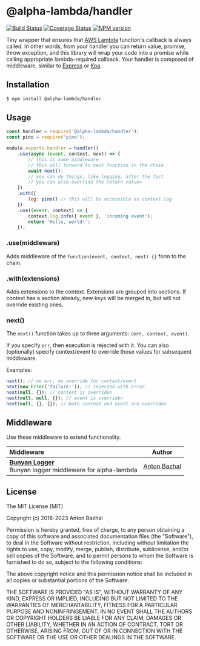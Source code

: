 # @alpha-lambda/handler

[![Build Status][ci-image]][ci-url]
[![Coverage Status][coverage-image]][coverage-url]
[![NPM version][npm-image]][npm-url]

Tiny wrapper that ensures that [AWS Lambda][aws-lambda-url] function's callback is always called. In other words, from your handler you can return value, promise, throw exception, and this library will wrap your code into a promise while calling appropriate lambda-required callback. Your handler is composed of middleware, similar to [Express][express-url] or [Koa][koa-url].

## Installation

```bash
$ npm install @alpha-lambda/handler
```

## Usage

```js
const handler = require('@alpha-lambda/handler');
const pino = require('pino');

module.exports.handler = handler()
	.use(async (event, context, next) => {
		// this is some middleware
		// this will forward to next function in the chain
		await next();
		// you can do things, like logging, after the fact
		// you can also override the return value=
	})
	.with({
		log: pino() // this will be accessible as context.log
	})
	.use((event, context) => {
		context.log.info({ event }, 'incoming event');
		return 'Hello, world!';
	});
```

### .use(middleware)
Adds middleware of the `function(event, context, next) {}` form to the chain.

### .with(extensions)
Adds extensions to the context. Extensions are grouped into sections. If context has a section already, new keys will be merged in, but will not override existing ones.

### next()

The `next()` function takes up to three arguments: `(err, context, event)`.

If you specify `err`, then execution is rejected with it. You can also (optionally) specify context/event to override those values for subsequent middleware.

Examples:

```js
next(); // no err, no override for context/event
next(new Error('failure!')); // rejected with Error
next(null, {}); // context is overriden
next(null, null, {}); // event is overriden
next(null, {}, {}); // both context and event are overriden
```

## Middleware

Use these middleware to extend functionality.

| Middleware | Author |
|:-------|:------:|
| **[Bunyan Logger][alpha-lambda-bunyan-url]** <br/> Bunyan logger middleware for alpha-lambda | [Anton Bazhal][anton-bazhal-url] |

## License

The MIT License (MIT)

Copyright (c) 2016-2023 Anton Bazhal

Permission is hereby granted, free of charge, to any person obtaining a copy of this software and associated documentation files (the "Software"), to deal in the Software without restriction, including without limitation the rights to use, copy, modify, merge, publish, distribute, sublicense, and/or sell copies of the Software, and to permit persons to whom the Software is furnished to do so, subject to the following conditions:

The above copyright notice and this permission notice shall be included in all copies or substantial portions of the Software.

THE SOFTWARE IS PROVIDED "AS IS", WITHOUT WARRANTY OF ANY KIND, EXPRESS OR IMPLIED, INCLUDING BUT NOT LIMITED TO THE WARRANTIES OF MERCHANTABILITY, FITNESS FOR A PARTICULAR PURPOSE AND NONINFRINGEMENT. IN NO EVENT SHALL THE AUTHORS OR COPYRIGHT HOLDERS BE LIABLE FOR ANY CLAIM, DAMAGES OR OTHER LIABILITY, WHETHER IN AN ACTION OF CONTRACT, TORT OR OTHERWISE, ARISING FROM, OUT OF OR IN CONNECTION WITH THE SOFTWARE OR THE USE OR OTHER DEALINGS IN THE SOFTWARE.

[anton-bazhal-url]: https://github.com/AntonBazhal
[aws-context-url]: http://docs.aws.amazon.com/lambda/latest/dg/nodejs-prog-model-context.html
[aws-lambda-url]: https://aws.amazon.com/lambda/details/
[bunyan-log-child-url]: https://www.npmjs.com/package/bunyan#logchild
[bunyan-url]: https://www.npmjs.com/package/bunyan
[ci-image]: https://circleci.com/gh/alpha-lambda/handler-node.svg?style=shield&circle-token=67cd5dfa3c7473cc2e7f7deff564cacf93082266
[ci-url]: https://circleci.com/gh/alpha-lambda/handler-node
[coverage-image]: https://coveralls.io/repos/github/alpha-lambda/handler-node/badge.svg?branch=master
[coverage-url]: https://coveralls.io/github/alpha-lambda/handler-node?branch=master
[express-url]: https://expressjs.com/
[koa-url]: http://koajs.com/
[alpha-lambda-bunyan-url]: https://www.npmjs.com/package/alpha-lambda-bunyan
[npm-url]: https://www.npmjs.org/package/@alpha-lambda/handler
[npm-image]: https://img.shields.io/npm/v/@alpha-lambda/handler.svg

